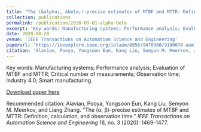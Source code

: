 ```yaml
---
title: "The (&alpha;, &beta;)-precise estimates of MTBF and MTTR: Definition, calculation, and observation time"
collection: publications
permalink: /publication/2020-09-01-alpha-beta
excerpt: 'Key words: Manufacturing systems; Performance analysis; Evaluation of MTBF and MTTR; Critical number of measurements; Observation time; Industry 4.0; Smart manufacturing.'
date: 2020-08-28
venue: 'IEEE Transactions on Automation Science and Engineering'
paperurl: 'https://ieeexplore.ieee.org/ielaam/8856/9470960/9180078-aam.pdf'
citation: 'Alavian, Pooya, Yongsoon Eun, Kang Liu, Semyon M. Meerkov, and Liang Zhang. "The (&alpha;, &beta;)-precise estimates of MTBF and MTTR: Definition, calculation, and observation time." <i>IEEE Transactions on Automation Science and Engineering</i> 18, no. 3 (2020): 1469-1477.'
---
```

Key words: Manufacturing systems; Performance analysis; Evaluation of MTBF and MTTR; Critical number of measurements; Observation time; Industry 4.0; Smart manufacturing.

[Download paper here](https://ieeexplore.ieee.org/ielaam/8856/9470960/9180078-aam.pdf)

Recommended citation: Alavian, Pooya, Yongsoon Eun, Kang Liu, Semyon M. Meerkov, and Liang Zhang. "The (&alpha;, &beta;)-precise estimates of MTBF and MTTR: Definition, calculation, and observation time." <i>IEEE Transactions on Automation Science and Engineering</i> 18, no. 3 (2020): 1469-1477.